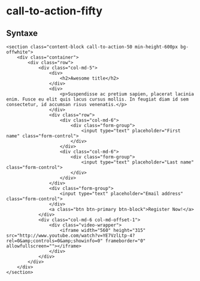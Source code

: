 # call-to-action-fifty
Syntaxe
---------------------

    <section class="content-block call-to-action-50 min-height-600px bg-offwhite">
	    <div class="container">
	        <div class="row">
	            <div class="col-md-5">
	                <div>
	                    <h2>Awesome title</h2>
	                </div>
	                <div>
	                    <p>Suspendisse ac pretium sapien, placerat lacinia enim. Fusce eu elit quis lacus cursus mollis. In feugiat diam id sem consectetur, id accumsan risus venenatis.</p>
	                </div>
	                <div class="row">
	                    <div class="col-md-6">
	                        <div class="form-group">
	                            <input type="text" placeholder="First name" class="form-control">
	                        </div>
	                    </div>
	                    <div class="col-md-6">
	                        <div class="form-group">
	                            <input type="text" placeholder="Last name" class="form-control">
	                        </div>
	                    </div>
	                </div>
	                <div class="form-group">
	                    <input type="text" placeholder="Email address" class="form-control">
	                </div>
	                <a class="btn btn-primary btn-block">Register Now!</a>
	            </div>
	            <div class="col-md-6 col-md-offset-1">
	                <div class="video-wrapper">
	                    <iframe width="560" height="315" src="http://www.youtube.com/watch?v=YE7VzlLtp-4?rel=0&amp;controls=0&amp;showinfo=0" frameborder="0" allowfullscreen=""></iframe>
	                </div>
	            </div>
	        </div>
	    </div>
	</section>
